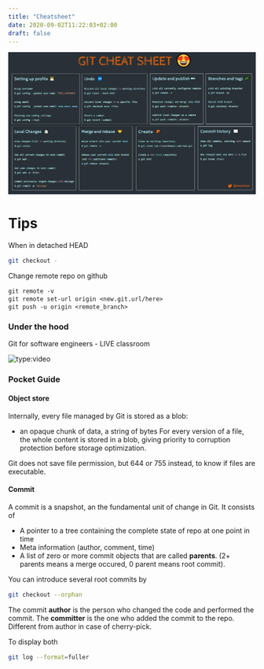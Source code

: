 ```yaml
---
title: "Cheatsheet"
date: 2020-09-02T11:22:03+02:00
draft: false
---
```


![a](cheatsheet.files/git_cheat_sheet.jpeg)

# Tips

When in detached HEAD
```sh
git checkout -
```

Change remote repo on github
```
git remote -v
git remote set-url origin <new.git.url/here>
git push -u origin <remote_branch>
```

### Under the hood


Git for software engineers - LIVE classroom

![type:video](https://www.youtube.com/embed/DjOk0jnqsLk)

### Pocket Guide

#### Object store

Internally, every file managed by Git is stored as a blob:
- an  opaque chunk of data, a string of bytes
For every version of a file, the whole content is stored in a blob, giving priority to corruption protection before storage optimization.

Git does not save file permission, but 644 or 755 instead, to know if files are executable.

#### Commit

A commit is a snapshot, an the fundamental unit of change in Git. It consists of
- A pointer to a tree containing the complete state of repo at one point in time
- Meta information (author, comment, time)
- A list of zero or more commit objects that are called **parents**. (2+ parents means a merge occured, 0 parent means root commit).

You can introduce several root commits by
```sh
git checkout --orphan
```

The commit **author** is the person who changed the code and performed the commit.
The **committer** is the one who added the commit to the repo. Different from author in case of cherry-pick.

To display both
```sh
git log --format=fuller
````
